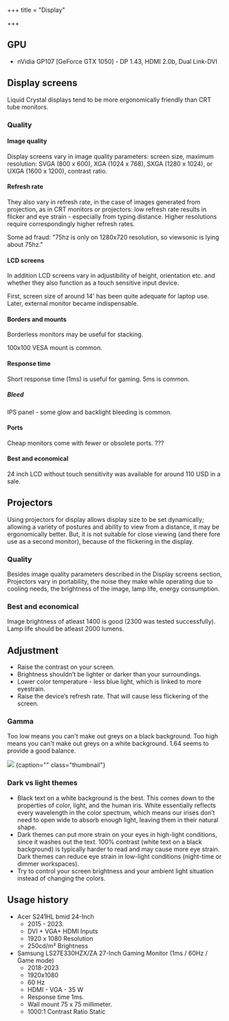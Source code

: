 +++
title = "Display"

+++

## GPU
-  nVidia GP107 [GeForce GTX 1050] - DP 1.43, HDMI 2.0b, Dual Link-DVI

## Display screens
Liquid Crystal displays tend to be more ergonomically friendly than CRT tube monitors.

### Quality
#### Image quality
Display screens vary in image quality parameters: screen size, maximum resolution: SVGA (800 x 600), XGA (1024 x 768), SXGA (1280 x 1024), or UXGA (1600 x 1200), contrast ratio.

#### Refresh rate
They also vary in refresh rate, in the case of images generated from projection, as in CRT monitors or projectors: low refresh rate results in flicker and eye strain - especially from typing distance. Higher resolutions require correspondingly higher refresh rates.

Some ad fraud: "75hz is only on 1280x720 resolution, so viewsonic is lying about 75hz."

#### LCD screens
In addition LCD screens vary in adjustibility of height, orientation etc. and whether they also function as a touch sensitive input device. 

First, screen size of around 14' has been quite adequate for laptop use. Later, external monitor became indispensable.

#### Borders and mounts
Borderless monitors may be useful for stacking.

100x100 VESA mount is common.

#### Response time
Short response time (1ms) is useful for gaming. 5ms is common.

##### Bleed
IPS panel - some glow and backlight bleeding is common.

#### Ports
Cheap monitors come with fewer or obsolete ports.
???
  

#### Best and economical
24 inch LCD without touch sensitivity was available for around 110 USD in a sale.

## Projectors
Using projectors for display allows display size to be set dynamically; allowing a variety of postures and ability to view from a distance, it may be ergonomically better. But, it is not suitable for close viewing (and there fore use as a second monitor), because of the flickering in the display.

### Quality
Besides image quality parameters described in the Display screens section, Projectors vary in portability, the noise they make while operating due to cooling needs, the brightness of the image, lamp life, energy consumption.

### Best and economical
Image brightness of atleast 1400 is good (2300 was tested successfully). Lamp life should be atleast 2000 lumens.

## Adjustment
- Raise the contrast on your screen.
- Brightness shouldn’t be lighter or darker than your surroundings.
- Lower color temperature - less blue light, which is linked to more eyestrain.
- Raise the device’s refresh rate. That will cause less flickering of the screen.

### Gamma
Too low means you can't make out greys on a black background. Too high means you can't make out greys on a white background. 1.64 seems to provide a good balance.

![](../images/Gamma_correction_test_picture_valid_at_100pc_zoom.png)
{caption="" class="thumbnail"}

### Dark vs light themes 
- Black text on a white background is the best. This comes down to the properties of color, light, and the human iris. White essentially reflects every wavelength in the color spectrum, which means our irises don’t need to open wide to absorb enough light, leaving them in their natural shape.
- Dark themes can put more strain on your eyes in high-light conditions, since it washes out the text. 100% contrast (white text on a black background) is typically harder to read and may cause more eye strain. Dark themes can reduce eye strain in low-light conditions (night-time or dimmer workspaces). 
- Try to control your screen brightness and your ambient light situation instead of changing the colors.

## Usage history
- Acer S241HL bmid 24-Inch 
  - 2015 - 2023.
  - DVI + VGA+ HDMI Inputs
  - 1920 x 1080 Resolution
  - 250cd/m² Brightness
- Samsung LS27E330HZX/ZA 27-Inch Gaming Monitor (1ms / 60Hz / Game mode)
  - 2018-2023
  - 1920x1080
  - 60 Hz
  - HDMI - VGA - 35 W
  - Response time 1ms.
  - Wall mount 75 x 75 millimeter. 
  - 1000:1 Contrast Ratio Static 